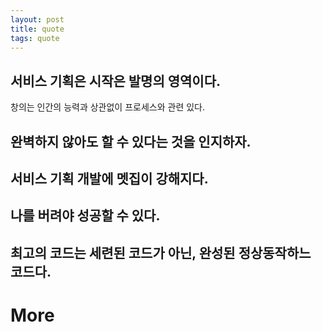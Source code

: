 ```yaml
---
layout: post
title: quote
tags: quote
---
```


## 서비스 기획은 시작은 발명의 영역이다.

  창의는 인간의 능력과 상관없이 프로세스와 관련 있다.

## 완벽하지 않아도 할 수 있다는 것을 인지하자.

## 서비스 기획 개발에 멧집이 강해지다.

## 나를 버려야 성공할 수 있다.

## 최고의 코드는 세련된 코드가 아닌, 완성된 정상동작하느 코드다.

# More
